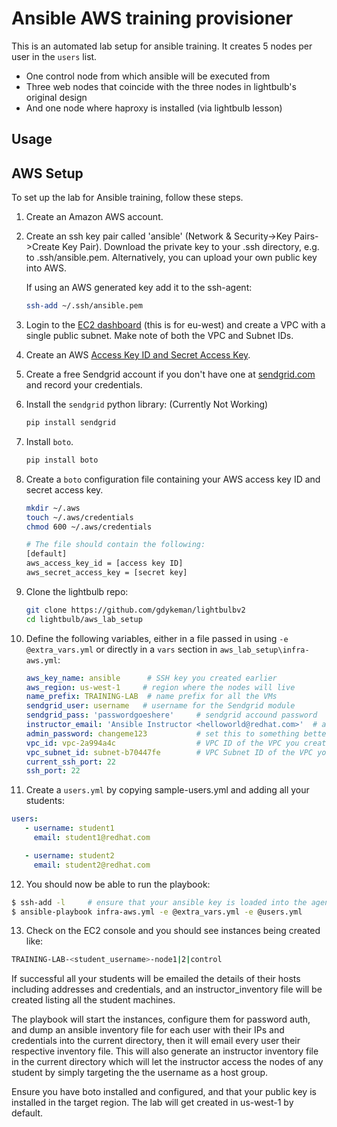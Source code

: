 Ansible AWS training provisioner
================================

This is an automated lab setup for ansible training. It creates 5 nodes per user in the `users` list.

* One control node from which ansible will be executed from
* Three web nodes that coincide with the three nodes in lightbulb's original design
* And one node where haproxy is installed (via lightbulb lesson)

Usage
-----

## AWS Setup

To set up the lab for Ansible training, follow these steps.

1. Create an Amazon AWS account.

2. Create an ssh key pair called 'ansible' (Network & Security->Key Pairs->Create Key Pair). Download the private key to your .ssh directory, e.g. to .ssh/ansible.pem. Alternatively, you can upload your own public key into AWS.

   If using an AWS generated key add it to the ssh-agent:

   ```bash
   ssh-add ~/.ssh/ansible.pem
   ```

3. Login to the [EC2 dashboard](https://eu-west-1.console.aws.amazon.com/ec2/v2/home?region=eu-west-1#) (this is for eu-west) and create a VPC with a single public subnet. Make note of both the VPC and Subnet IDs.

4. Create an AWS [Access Key ID and Secret Access Key](http://docs.aws.amazon.com/AWSSimpleQueueService/latest/SQSGettingStartedGuide/AWSCredentials.html).

5. Create a free Sendgrid account if you don't have one at [sendgrid.com](http://sendgrid.com) and record your credentials.

6. Install the `sendgrid` python library: (Currently Not Working)

   ```bash
   pip install sendgrid
   ```

7. Install `boto`.

   ```bash
   pip install boto
   ```

8. Create a `boto` configuration file containing your AWS access key ID and secret access key.

    ```bash
    mkdir ~/.aws
    touch ~/.aws/credentials
    chmod 600 ~/.aws/credentials

    # The file should contain the following:
    [default]
    aws_access_key_id = [access key ID]
    aws_secret_access_key = [secret key]
    ```

9. Clone the lightbulb repo:

   ```bash
   git clone https://github.com/gdykeman/lightbulbv2
   cd lightbulb/aws_lab_setup
   ```

10. Define the following variables, either in a file passed in using `-e @extra_vars.yml` or directly in a `vars` section in `aws_lab_setup\infra-aws.yml`:

    ```yaml
    aws_key_name: ansible      # SSH key you created earlier
    aws_region: us-west-1     # region where the nodes will live
    name_prefix: TRAINING-LAB  # name prefix for all the VMs
    sendgrid_user: username   # username for the Sendgrid module
    sendgrid_pass: 'passwordgoeshere'     # sendgrid accound password
    instructor_email: 'Ansible Instructor <helloworld@redhat.com>'  # address you want the emails to arrive from
    admin_password: changeme123           # set this to something better if you'd like
    vpc_id: vpc-2a994a4c                  # VPC ID of the VPC you created earlier
    vpc_subnet_id: subnet-b70447fe        # VPC Subnet ID of the VPC you created earlier
    current_ssh_port: 22
    ssh_port: 22
    ```

11. Create a `users.yml` by copying sample-users.yml and adding all your
students:

   ```yaml
   users:
      - username: student1
        email: student1@redhat.com

      - username: student2
        email: student2@redhat.com
   ```

12. You should now be able to run the playbook:

   ```bash
   $ ssh-add -l     # ensure that your ansible key is loaded into the agent
   $ ansible-playbook infra-aws.yml -e @extra_vars.yml -e @users.yml
   ```

13. Check on the EC2 console and you should see instances being created like:

   ```bash
   TRAINING-LAB-<student_username>-node1|2|control
   ```

If successful all your students will be emailed the details of their hosts including addresses and credentials, and an instructor_inventory file will be created listing all the student machines.

The playbook will start the instances, configure them for password auth, and dump an ansible inventory file for each user with their IPs and credentials into the current directory, then it will email every user their respective inventory file. This will also generate an instructor inventory file in the current directory which will let the instructor access the nodes of any student by simply targeting the the username as a host group.

Ensure you have boto installed and configured, and that your public key is installed in the target region. The lab will get created in us-west-1 by default.
